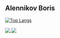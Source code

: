 ## Alennikov Boris

<!--
**AlenniBoris/AlenniBoris** is a ✨ _special_ ✨ repository because its `README.md` (this file) appears on your GitHub profile.

Here are some ideas to get you started:

- 🔭 I’m currently working on ...
- 🌱 I’m currently learning ...
- 👯 I’m looking to collaborate on ...
- 🤔 I’m looking for help with ...
- 💬 Ask me about ...
- 📫 How to reach me: ...
- 😄 Pronouns: ...
- ⚡ Fun fact: ...
-->
[![Top Langs](https://github-readme-stats.vercel.app/api/top-langs/?username=AlenniBoris)](https://github.com/AlenniBoris/github-readme-stats)




<a href="[https://github.com/AlenniBoris/github-readme-stats">
  <img align="center" src="https://github-readme-stats.vercel.app/api/top-langs/?username=AlenniBoris&layout=compact&hide=c%2B%2B,makefile,c&langs_count=10" />
</a>

<a href="[https://github.com/VidevichA/github-readme-stats">
  <img align="center" src="https://github-readme-stats.vercel.app/api/top-langs/?username=VidevichA&layout=compact&langs_count=10" />
</a>
